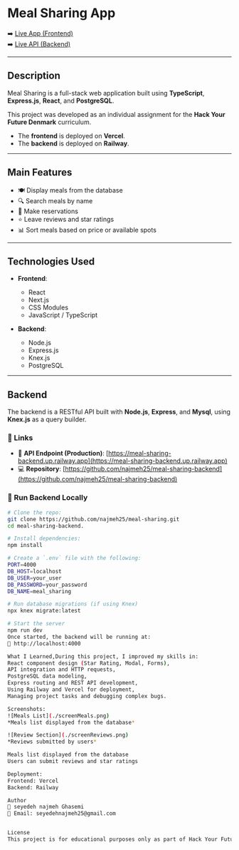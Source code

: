 # Meal Sharing App

➡️ [Live App (Frontend)](https://meal-sharing-one.vercel.app/)  
➡️ [Live API (Backend)](https://meal-sharing-backend.up.railway.app)

---

## Description

Meal Sharing is a full-stack web application built using **TypeScript**, **Express.js**, **React**, and **PostgreSQL**.

This project was developed as an individual assignment for the **Hack Your Future Denmark** curriculum.

- The **frontend** is deployed on **Vercel**.
- The **backend** is deployed on **Railway**.

---

## Main Features

- 🍽️ Display meals from the database  
- 🔍 Search meals by name  
- 📝 Make reservations  
- ⭐ Leave reviews and star ratings  
- 📊 Sort meals based on price or available spots  

---

## Technologies Used

- **Frontend**:
  - React
  - Next.js
  - CSS Modules
  - JavaScript / TypeScript

- **Backend**:
  - Node.js
  - Express.js
  - Knex.js
  - PostgreSQL

---

## Backend

The backend is a RESTful API built with **Node.js**, **Express**, and **Mysql**, using **Knex.js** as a query builder.

### 🔗 Links

- 🔁 **API Endpoint (Production)**: [https://meal-sharing-backend.up.railway.app](https://meal-sharing-backend.up.railway.app)
- 💻 **Repository**: [https://github.com/najmeh25/meal-sharing-backend](https://github.com/najmeh25/meal-sharing-backend)

### 🚀 Run Backend Locally

```bash
# Clone the repo:
git clone https://github.com/najmeh25/meal-sharing.git
cd meal-sharing-backend.

# Install dependencies:
npm install

# Create a `.env` file with the following:
PORT=4000
DB_HOST=localhost
DB_USER=your_user
DB_PASSWORD=your_password
DB_NAME=meal_sharing

# Run database migrations (if using Knex)
npx knex migrate:latest

# Start the server
npm run dev
Once started, the backend will be running at:
📍 http://localhost:4000

What I Learned,During this project, I improved my skills in:
React component design (Star Rating, Modal, Forms),
API integration and HTTP requests,
PostgreSQL data modeling,
Express routing and REST API development,
Using Railway and Vercel for deployment,
Managing project tasks and debugging complex bugs.

Screenshots:
![Meals List](./screenMeals.png)  
*Meals list displayed from the database*

![Review Section](./screenReviews.png)  
*Reviews submitted by users*

Meals list displayed from the database
Users can submit reviews and star ratings

Deployment:
Frontend: Vercel
Backend: Railway

Author
👩 seyedeh najmeh Ghasemi
📧 Email: seyedehnajmeh25@gmail.com


License
This project is for educational purposes only as part of Hack Your Future curriculum.

